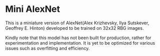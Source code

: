 # Mini AlexNet
This is a miniature version of AlexNet(Alex Krizhevsky, Ilya Sutskever, Geoffrey E. Hinton) developed to be trained on 32x32 RBG images.

Kindly note that this model has not been built for production, rather for experimentation and implementation. It is yet to be optimized for various issues such as overfitting and efficiency.
